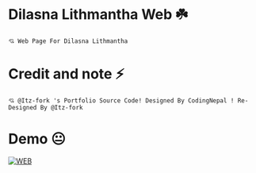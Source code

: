 #  Dilasna Lithmantha Web ☘️ 
```
💘 Web Page For Dilasna Lithmantha

```

#  Credit and note ⚡ 
  
```
💘 @Itz-fork 's Portfolio Source Code! Designed By CodingNepal ! Re-Designed By @Itz-fork

```
#  Demo 😐 
  [![WEB](https://img.shields.io/badge/Visit%20Website-Click%20Here-purple)](https://hirunlakshan.github.io/web-page)
  
